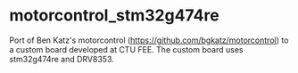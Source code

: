# motorcontrol_stm32g474re

Port of Ben Katz's motorcontrol (https://github.com/bgkatz/motorcontrol) to a custom board developed at CTU FEE. The custom board uses stm32g474re and DRV8353.
